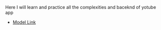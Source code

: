Here I will learn and practice all the complexities and baceknd of yotube app

- [Model Link](https://app.eraser.io/workspace/YtPqZ1VogxGy1jzIDkzj)
